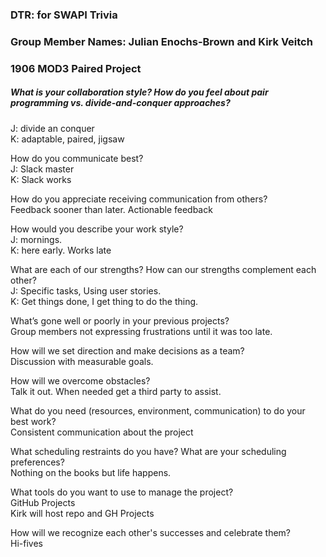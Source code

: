 ### DTR: for SWAPI Trivia  
### Group Member Names: Julian Enochs-Brown and Kirk Veitch  
### 1906 MOD3 Paired Project  

##### What is your collaboration style? How do you feel about pair programming vs. divide-and-conquer approaches?  
J: divide an conquer  
K: adaptable, paired, jigsaw  

How do you communicate best?  
J: Slack master  
K: Slack works  

How do you appreciate receiving communication from others?  
Feedback sooner than later. Actionable feedback  

How would you describe your work style?   
J: mornings.  
K: here early. Works late  

What are each of our strengths? How can our strengths complement each other?  
J: Specific tasks, Using user stories.  
K: Get things done, I get thing to do the thing.  

What’s gone well or poorly in your previous projects?  
Group members not expressing frustrations until it was too late.

How will we set direction and make decisions as a team?  
Discussion with measurable goals.

How will we overcome obstacles?  
Talk it out. When needed get a third party to assist.

What do you need (resources, environment, communication) to do your best work?   
Consistent communication about the project

What scheduling restraints do you have? What are your scheduling preferences?  
Nothing on the books but life happens.

What tools do you want to use to manage the project?  
GitHub Projects  
Kirk will host repo and GH Projects  

How will we recognize each other's successes and celebrate them?  
Hi-fives
